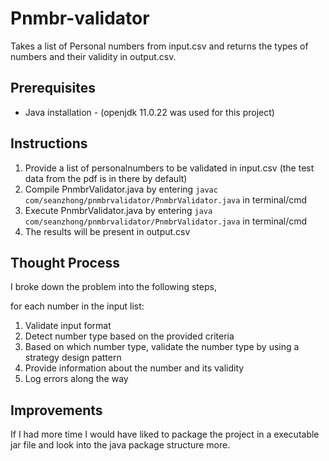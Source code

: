# Pnmbr-validator
Takes a list of Personal numbers from input.csv and returns the types of numbers and their validity in output.csv.

## Prerequisites
- Java installation - (openjdk 11.0.22 was used for this project)

## Instructions
1. Provide a list of personalnumbers to be validated in input.csv (the test data from the pdf is in there by default)
2. Compile PnmbrValidator.java by entering ```javac com/seanzhong/pnmbrvalidator/PnmbrValidator.java``` in terminal/cmd
3. Execute PnmbrValidator.java by entering ```java com/seanzhong/pnmbrvalidator/PnmbrValidator.java``` in terminal/cmd
4. The results will be present in output.csv

## Thought Process
I broke down the problem into the following steps,

for each number in the input list:
1. Validate input format
2. Detect number type based on the provided criteria
3. Based on which number type, validate the number type by using a strategy design pattern
4. Provide information about the number and its validity
5. Log errors along the way

## Improvements
If I had more time I would have liked to package the project in a executable jar file and look into the java package structure more.
